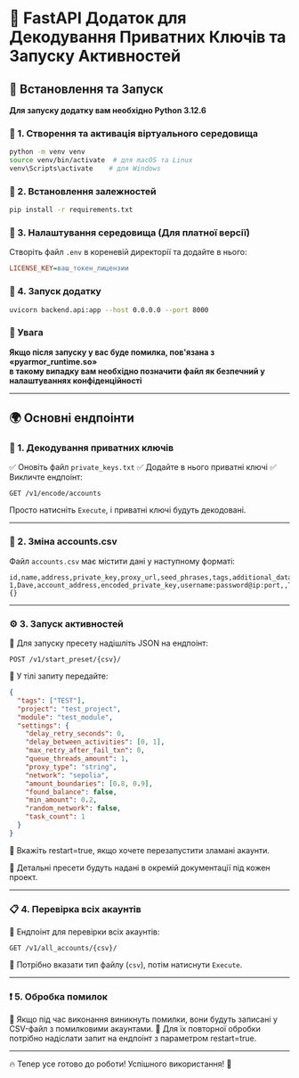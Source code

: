 # 🚀 FastAPI Додаток для Декодування Приватних Ключів та Запуску Активностей

## 📌 Встановлення та Запуск
**Для запуску додатку вам необхідно Python 3.12.6** 

### 🔹 1. Створення та активація віртуального середовища
```sh
python -m venv venv
source venv/bin/activate  # для macOS та Linux
venv\Scripts\activate    # для Windows

```

### 🔹 2. Встановлення залежностей
```sh
pip install -r requirements.txt
```

### 🔹 3. Налаштування середовища (Для платної версії)
Створіть файл `.env` в кореневій директорії та додайте в нього:
```ini
LICENSE_KEY=ваш_токен_лицензии
```

### 🔹 4. Запуск додатку
```sh
uvicorn backend.api:app --host 0.0.0.0 --port 8000
```

### 🔹 Увага
**Якщо після запуску у вас буде помилка, пов'язана з «pyarmor_runtime.so»** \
**в такому випадку вам необхідно позначити файл як безпечний у налаштуваннях конфіденційності**

---

## 🌍 Основні ендпоінти

### 🔑 1. Декодування приватних ключів

✅ Оновіть файл `private_keys.txt`
✅ Додайте в нього приватні ключі ✅
Викличте ендпоінт:

```http
GET /v1/encode/accounts
```
Просто натисніть `Execute`, і приватні ключі будуть декодовані.

---

### 📝 2. Зміна accounts.csv
Файл `accounts.csv` має містити дані у наступному форматі:
```csv
id,name,address,private_key,proxy_url,seed_phrases,tags,additional_data
1,Dave,account_address,encoded_private_key,username:password@ip:port,,TEST_TAG,{}
```

---

### ⚙️ 3. Запуск активностей
📌 Для запуску пресету надішліть JSON на ендпоінт:
```http
POST /v1/start_preset/{csv}/
```
📌 У тілі запиту передайте:
```json
{
  "tags": ["TEST"],
  "project": "test_project",
  "module": "test_module",
  "settings": {
    "delay_retry_seconds": 0,
    "delay_between_activities": [0, 1],
    "max_retry_after_fail_txn": 0,
    "queue_threads_amount": 1,
    "proxy_type": "string",
    "network": "sepolia",
    "amount_boundaries": [0.8, 0.9],
    "found_balance": false,
    "min_amount": 0.2,
    "random_network": false,
    "task_count": 1
  }
}
```
🔹 Вкажіть restart=true, якщо хочете перезапустити зламані акаунти.

📌 Детальні пресети будуть надані в окремій документації під кожен проект.



---

### 📋 4. Перевірка всіх акаунтів
📌 Ендпоінт для перевірки всіх акаунтів:
```http
GET /v1/all_accounts/{csv}/
```
📌 Потрібно вказати тип файлу (`csv`), потім натиснути `Execute`.

---

### ❗ 5. Обробка помилок
🔹 Якщо під час виконання виникнуть помилки, вони будуть записані у CSV-файл з помилковими акаунтами.
🔹 Для їх повторної обробки потрібно надіслати запит на ендпоінт з параметром restart=true.


---

🔥 Тепер усе готово до роботи! Успішного використання! 🚀
